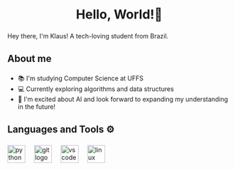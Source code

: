 <h1 align="center">Hello, World!👋</h1>

###

<p align="left">Hey there, I'm Klaus! A tech-loving student from Brazil.</p>

###

<h2 align="left">About me</h2>

###

<p align="left">
    <ul>
        <li>📚 I'm studying Computer Science at UFFS</li>
        <li>💻 Currently exploring algorithms and data structures</li>
        <li>🌟 I'm excited about AI and look forward to expanding my understanding in the future!</li>
    </ul>
</p>

###

<h2 align="left">Languages and Tools ⚙️</h2>

###

<div align="left">
  <img src="https://cdn.jsdelivr.net/gh/devicons/devicon/icons/python/python-original.svg" height="40" alt="python logo"  />
  <img width="12" />
  <img src="https://cdn.jsdelivr.net/gh/devicons/devicon/icons/git/git-original.svg" height="40" alt="git logo"  />
  <img width="12" />
  <img src="https://cdn.jsdelivr.net/gh/devicons/devicon/icons/vscode/vscode-original.svg" height="40" alt="vscode logo"  />
  <img width="12" />
  <img src="https://cdn.jsdelivr.net/gh/devicons/devicon/icons/linux/linux-original.svg" height="40" alt="linux logo"  />
</div>

###
